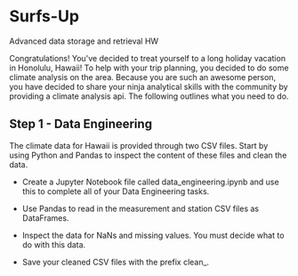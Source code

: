 # Surfs-Up
Advanced data storage and retrieval HW

Congratulations! You've decided to treat yourself to a long holiday vacation in Honolulu, Hawaii! To help with your trip planning, you decided to do some climate analysis on the area. Because you are such an awesome person, you have decided to share your ninja analytical skills with the community by providing a climate analysis api. The following outlines what you need to do.

## Step 1 - Data Engineering
The climate data for Hawaii is provided through two CSV files. Start by using Python and Pandas to inspect the content of these files and clean the data.
- Create a Jupyter Notebook file called data_engineering.ipynb and use this to complete all of your Data Engineering tasks.

- Use Pandas to read in the measurement and station CSV files as DataFrames.

- Inspect the data for NaNs and missing values. You must decide what to do with this data.

- Save your cleaned CSV files with the prefix clean_.

